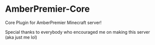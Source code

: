 # AmberPremier-Core
Core Plugin for AmberPremier Minecraft server!

Special thanks to everybody who encouraged me on making this server (aka just me lol)
